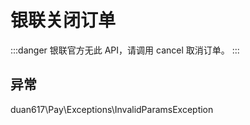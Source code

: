 # 银联关闭订单

:::danger
银联官方无此 API，请调用 cancel 取消订单。
:::

## 异常

duan617\Pay\Exceptions\InvalidParamsException
